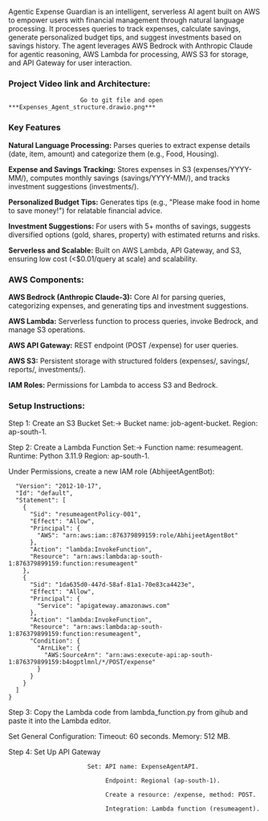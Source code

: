 
Agentic Expense Guardian is an intelligent, serverless AI agent built on AWS to empower users with financial management through natural language processing.
It processes queries to track expenses, calculate savings, generate personalized budget tips, and suggest investments based on savings history.
The agent leverages AWS Bedrock with Anthropic Claude for agentic reasoning, AWS Lambda for processing, AWS S3 for storage, and API Gateway for user interaction.


### Project Video link and Architecture: 
                        Go to git file and open ***Expenses_Agent_structure.drawio.png*** 

### Key Features

**Natural Language Processing:** Parses queries to extract expense details (date, item, amount) and categorize them (e.g., Food, Housing).

**Expense and Savings Tracking:** Stores expenses in S3 (expenses/YYYY-MM/), computes monthly savings (savings/YYYY-MM/), and tracks investment suggestions (investments/).

**Personalized Budget Tips:** Generates tips (e.g., "Please make food in home to save money!") for relatable financial advice.

**Investment Suggestions:** For users with 5+ months of savings, suggests diversified options (gold, shares, property) with estimated returns and risks.

**Serverless and Scalable:** Built on AWS Lambda, API Gateway, and S3, ensuring low cost (<$0.01/query at scale) and scalability.

### AWS Components:
**AWS Bedrock (Anthropic Claude-3):** Core AI for parsing queries, categorizing expenses, and generating tips and investment suggestions.

**AWS Lambda:** Serverless function to process queries, invoke Bedrock, and manage S3 operations.

**AWS API Gateway:** REST endpoint (POST /expense) for user queries.

**AWS S3:** Persistent storage with structured folders (expenses/, savings/, reports/, investments/).

**IAM Roles:** Permissions for Lambda to access S3 and Bedrock.


### Setup Instructions:
Step 1: Create an S3 Bucket
                            Set:-> Bucket name: job-agent-bucket.
                                   Region: ap-south-1.
                                   

Step 2: Create a Lambda Function
                                Set:-> Function name: resumeagent.
                                       Runtime: Python 3.11.9
                                       Region: ap-south-1.

Under Permissions, create a new IAM role (AbhijeetAgentBot):

```{
  "Version": "2012-10-17",
  "Id": "default",
  "Statement": [
    {
      "Sid": "resumeagentPolicy-001",
      "Effect": "Allow",
      "Principal": {
        "AWS": "arn:aws:iam::876379899159:role/AbhijeetAgentBot"
      },
      "Action": "lambda:InvokeFunction",
      "Resource": "arn:aws:lambda:ap-south-1:876379899159:function:resumeagent"
    },
    {
      "Sid": "1da635d0-447d-58af-81a1-70e83ca4423e",
      "Effect": "Allow",
      "Principal": {
        "Service": "apigateway.amazonaws.com"
      },
      "Action": "lambda:InvokeFunction",
      "Resource": "arn:aws:lambda:ap-south-1:876379899159:function:resumeagent",
      "Condition": {
        "ArnLike": {
          "AWS:SourceArn": "arn:aws:execute-api:ap-south-1:876379899159:b4ogptlmnl/*/POST/expense"
        }
      }
    }
  ]
}

```

Step 3: Copy the Lambda code from lambda_function.py from gihub and paste it into the Lambda editor.

Set General Configuration: Timeout: 60 seconds.
                           Memory: 512 MB.

Step 4: Set Up API Gateway

                          Set: API name: ExpenseAgentAPI.
                          
                               Endpoint: Regional (ap-south-1).
                               
                               Create a resource: /expense, method: POST.
                               
                               Integration: Lambda function (resumeagent).




